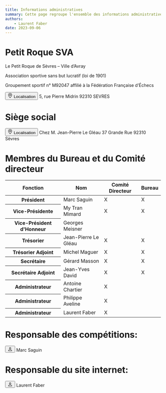 ```yaml
---
title: Informations administratives
summary: Cette page regroupe l'ensemble des informations administratives. Siège social de l'association, membres du bureau et du comité directeur, responsable des compétitions et du site internet.
authors:
    - Laurent Faber
date: 2023-09-06
---
```

# Petit Roque SVA

Le Petit Roque de Sèvres – Ville d’Avray

Association sportive sans but lucratif (loi de 1901)

Groupement sportif n° M92047 affilié à la Fédération Française d’Échecs

<button type="button" class="btn btn-primary">
                <svg xmlns="http://www.w3.org/2000/svg" width="16" height="16" fill="currentColor" class="bi bi-geo-alt" viewBox="0 0 16 16">
  <path d="M12.166 8.94c-.524 1.062-1.234 2.12-1.96 3.07A31.493 31.493 0 0 1 8 14.58a31.481 31.481 0 0 1-2.206-2.57c-.726-.95-1.436-2.008-1.96-3.07C3.304 7.867 3 6.862 3 6a5 5 0 0 1 10 0c0 .862-.305 1.867-.834 2.94zM8 16s6-5.686 6-10A6 6 0 0 0 2 6c0 4.314 6 10 6 10z"></path>
  <path d="M8 8a2 2 0 1 1 0-4 2 2 0 0 1 0 4zm0 1a3 3 0 1 0 0-6 3 3 0 0 0 0 6z"></path>
</svg>
Localisation
</button>&nbsp;5, rue Pierre Midrin
92310 SEVRES



# Siège social

<button type="button" class="btn btn-primary">
                <svg xmlns="http://www.w3.org/2000/svg" width="16" height="16" fill="currentColor" class="bi bi-geo-alt" viewBox="0 0 16 16">
  <path d="M12.166 8.94c-.524 1.062-1.234 2.12-1.96 3.07A31.493 31.493 0 0 1 8 14.58a31.481 31.481 0 0 1-2.206-2.57c-.726-.95-1.436-2.008-1.96-3.07C3.304 7.867 3 6.862 3 6a5 5 0 0 1 10 0c0 .862-.305 1.867-.834 2.94zM8 16s6-5.686 6-10A6 6 0 0 0 2 6c0 4.314 6 10 6 10z"></path>
  <path d="M8 8a2 2 0 1 1 0-4 2 2 0 0 1 0 4zm0 1a3 3 0 1 0 0-6 3 3 0 0 0 0 6z"></path>
</svg>
Localisation
</button>&nbsp;Chez M. Jean-Pierre Le Gléau
37 Grande Rue
92310 Sèvres

# Membres du Bureau et du Comité directeur

<table class="table table-hover">
  <thead>
    <tr class="table-primary">
      <th scope="col">Fonction</th>
      <th scope="col">Nom</th>
      <th scope="col">Comité Directeur </th>
      <th scope="col">Bureau</th>
    </tr>
  </thead>
  <tbody>
    <tr>
      <th scope="row">Président</th>
      <td>Marc Saguin</td>
      <td>X</td>
      <td>X</td>
    </tr>
    <tr class="table-secondary">
      <th scope="row">Vice-Présidente</th>
      <td>My Tran Mimard</td>
      <td>X</td>
      <td>X</td>
    </tr>
      <th scope="row">Vice-Président d'Honneur </th>
      <td>Georges Meisner</td>
      <td></td>
      <td></td>
    </tr>
    <tr class="table-secondary">
      <th scope="row">Trésorier</th>
      <td>Jean-Pierre Le Gléau</td>
      <td>X</td>
      <td>X</td>
    </tr>
    <tr>
      <th scope="row">Trésorier Adjoint</th>
      <td>Michel Maguer</td>
      <td>X</td>
      <td>X</td>
    </tr>
    <tr class="table-secondary">
      <th scope="row">Secrétaire</th>
      <td>Gérard Masson</td>
      <td>X</td>
      <td>X</td>
    </tr>
    <tr>
      <th scope="row">Secrétaire Adjoint</th>
      <td>Jean-Yves David</td>
      <td>X</td>
      <td>X</td>
    </tr>
    <tr class="table-secondary">
      <th scope="row">Administrateur</th>
      <td>Antoine Chartier</td>
      <td>X</td>
      <td></td>
    </tr>
    <tr>
      <th scope="row">Administrateur</th>
      <td>Philippe Aveline</td>
      <td>X</td>
      <td></td>
    </tr>
    <tr class="table-secondary">
      <th scope="row">Administrateur</th>
      <td>Laurent Faber</td>
      <td>X</td>
      <td></td>
    </tr>
  </tbody>
</table>



# Responsable des compétitions:

<button type="button" class="btn btn-primary">
                <svg xmlns="http://www.w3.org/2000/svg" width="16" height="16" fill="currentColor" class="bi bi-person" viewBox="0 0 16 16">
  <path d="M8 8a3 3 0 1 0 0-6 3 3 0 0 0 0 6Zm2-3a2 2 0 1 1-4 0 2 2 0 0 1 4 0Zm4 8c0 1-1 1-1 1H3s-1 0-1-1 1-4 6-4 6 3 6 4Zm-1-.004c-.001-.246-.154-.986-.832-1.664C11.516 10.68 10.289 10 8 10c-2.29 0-3.516.68-4.168 1.332-.678.678-.83 1.418-.832 1.664h10Z"></path>
</svg>
</button>&nbsp;Marc Saguin

# Responsable du site internet:

<button type="button" class="btn btn-primary">
                <svg xmlns="http://www.w3.org/2000/svg" width="16" height="16" fill="currentColor" class="bi bi-person" viewBox="0 0 16 16">
  <path d="M8 8a3 3 0 1 0 0-6 3 3 0 0 0 0 6Zm2-3a2 2 0 1 1-4 0 2 2 0 0 1 4 0Zm4 8c0 1-1 1-1 1H3s-1 0-1-1 1-4 6-4 6 3 6 4Zm-1-.004c-.001-.246-.154-.986-.832-1.664C11.516 10.68 10.289 10 8 10c-2.29 0-3.516.68-4.168 1.332-.678.678-.83 1.418-.832 1.664h10Z"></path>
</svg>
</button>&nbsp;Laurent Faber
